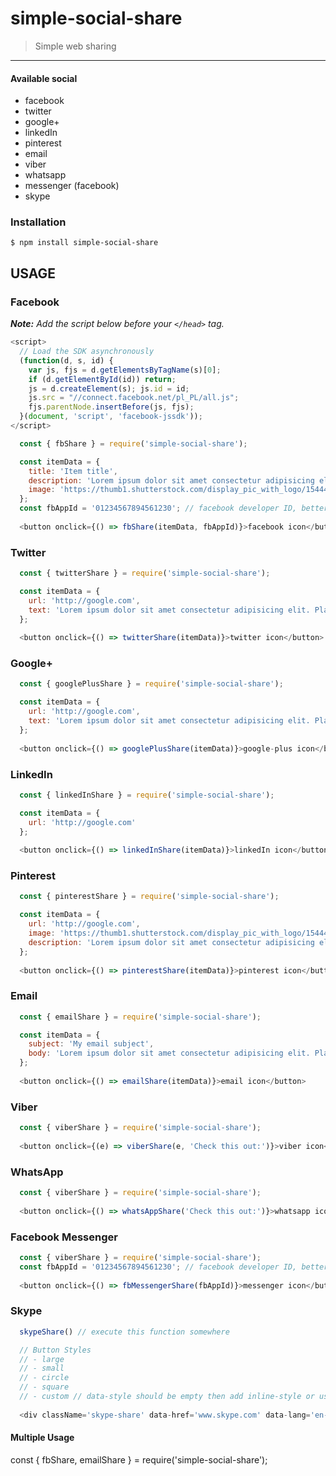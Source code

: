 # simple-social-share
> Simple web sharing

---

#### Available social
- facebook
- twitter
- google+
- linkedIn
- pinterest
- email
- viber
- whatsapp
- messenger (facebook)
- skype

### Installation
`$ npm install simple-social-share`

## USAGE

### Facebook
*__Note:__ Add the script below before your `</head>` tag.*

```javascript
<script>
  // Load the SDK asynchronously
  (function(d, s, id) {
    var js, fjs = d.getElementsByTagName(s)[0];
    if (d.getElementById(id)) return;
    js = d.createElement(s); js.id = id;
    js.src = "//connect.facebook.net/pl_PL/all.js";
    fjs.parentNode.insertBefore(js, fjs);
  }(document, 'script', 'facebook-jssdk'));
</script>
```

```javascript
  const { fbShare } = require('simple-social-share');

  const itemData = {
    title: 'Item title',
    description: 'Lorem ipsum dolor sit amet consectetur adipisicing elit. Placeat ab nemo temporibus ex rerum at consequatur, eligendi, rem non quia odio! Quibusdam enim vero qui consequatur dicta doloremque aliquam. Quas.',
    image: 'https://thumb1.shutterstock.com/display_pic_with_logo/154447/235089946/stock-photo-cute-little-red-kitten-sleeps-on-fur-white-blanket-235089946.jpg'
  };
  const fbAppId = '01234567894561230'; // facebook developer ID, better to implement with .env if possible.
  
  <button onclick={() => fbShare(itemData, fbAppId)}>facebook icon</button>
```

### Twitter
```javascript
  const { twitterShare } = require('simple-social-share');

  const itemData = {
    url: 'http://google.com',
    text: 'Lorem ipsum dolor sit amet consectetur adipisicing elit. Placeat ab nemo temporibus ex rerum at consequatur, eligendi, rem non quia odio! Quibusdam enim vero qui consequatur dicta doloremque aliquam. Quas.'
  };
  
  <button onclick={() => twitterShare(itemData)}>twitter icon</button>
```

### Google+
```javascript
  const { googlePlusShare } = require('simple-social-share');

  const itemData = {
    url: 'http://google.com',
    text: 'Lorem ipsum dolor sit amet consectetur adipisicing elit. Placeat ab nemo temporibus ex rerum at consequatur, eligendi, rem non quia odio! Quibusdam enim vero qui consequatur dicta doloremque aliquam. Quas.'
  };
  
  <button onclick={() => googlePlusShare(itemData)}>google-plus icon</button>
```

### LinkedIn
```javascript
  const { linkedInShare } = require('simple-social-share');

  const itemData = {
    url: 'http://google.com'
  };
  
  <button onclick={() => linkedInShare(itemData)}>linkedIn icon</button>
```

### Pinterest
```javascript
  const { pinterestShare } = require('simple-social-share');

  const itemData = {
    url: 'http://google.com',
    image: 'https://thumb1.shutterstock.com/display_pic_with_logo/154447/235089946/stock-photo-cute-little-red-kitten-sleeps-on-fur-white-blanket-235089946.jpg',
    description: 'Lorem ipsum dolor sit amet consectetur adipisicing elit. Placeat ab nemo temporibus ex rerum at consequatur, eligendi, rem non quia odio! Quibusdam enim vero qui consequatur dicta doloremque aliquam. Quas.'
  };
  
  <button onclick={() => pinterestShare(itemData)}>pinterest icon</button>
```

### Email
```javascript
  const { emailShare } = require('simple-social-share');

  const itemData = {
    subject: 'My email subject',
    body: 'Lorem ipsum dolor sit amet consectetur adipisicing elit. Placeat ab nemo temporibus ex rerum at consequatur, eligendi, rem non quia odio! Quibusdam enim vero qui consequatur dicta doloremque aliquam. Quas.'
  };
  
  <button onclick={() => emailShare(itemData)}>email icon</button>
```

### Viber
```javascript
  const { viberShare } = require('simple-social-share');
  
  <button onclick={(e) => viberShare(e, 'Check this out:')}>viber icon</button>
```

### WhatsApp
```javascript
  const { viberShare } = require('simple-social-share');
  
  <button onclick={() => whatsAppShare('Check this out:')}>whatsapp icon</button>
```

### Facebook Messenger
```javascript
  const { viberShare } = require('simple-social-share');
  const fbAppId = '01234567894561230'; // facebook developer ID, better to implement with .env if possible.
  
  <button onclick={() => fbMessengerShare(fbAppId)}>messenger icon</button>
```

### Skype
```javascript
  skypeShare() // execute this function somewhere

  // Button Styles
  // - large
  // - small
  // - circle
  // - square
  // - custom // data-style should be empty then add inline-style or use the class for custom styling
  
  <div className='skype-share' data-href='www.skype.com' data-lang='en-US' data-text='some message' data-style='large'>skype icon</div>
```

#### Multiple Usage
const { fbShare, emailShare } = require('simple-social-share');
